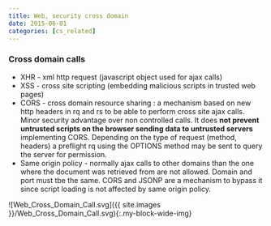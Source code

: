 ```yaml
---
title: Web, security cross domain
date: 2015-06-01
categories: [cs_related]
---
```


### Cross domain calls
* XHR - xml http request (javascript object used for ajax calls)
* XSS - cross site scripting (embedding malicious scripts in trusted web pages)
* CORS - cross domain resource sharing : a mechanism based on new http headers in rq and rs to be able to perform cross site ajax calls.
  Minor security advantage over non controlled calls. It does **not prevent untrusted scripts on the browser sending data to untrusted servers**
  implementing CORS. Depending on the type of request (method, headers) a preflight rq using the OPTIONS method may be sent to query the server for permission.
* Same origin policy - normally ajax calls to other domains than the one where the document was retrieved from are not allowed.
  Domain and port must tbe the same. CORS and JSONP are a mechanism to bypass it since script loading is not affected by same origin policy.

![Web_Cross_Domain_Call.svg]({{ site.images }}/Web_Cross_Domain_Call.svg){:.my-block-wide-img}
